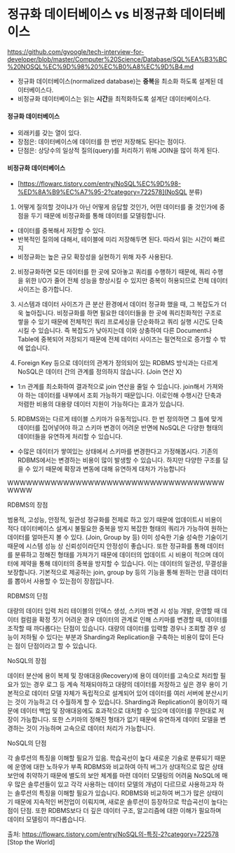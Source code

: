 # 정규화 데이터베이스 vs 비정규화 데이터베이스

https://github.com/gyoogle/tech-interview-for-developer/blob/master/Computer%20Science/Database/SQL%EA%B3%BC%20NOSQL%EC%9D%98%20%EC%B0%A8%EC%9D%B4.md

- 정규화 데이터베이스(normalized database)는 **중복**을 최소화 하도록 설계된 데이터베이스다.
- 비정규화 데이터베이스는 읽는 **시간**을 최적화하도록 설계단 데이터베이스다.

#### 정규화 데이터베이스

- 외래키를 갖는 열이 있다.
- 장점은: 데이터베이스에 데이터를 한 번만 저장해도 된다는 점이다.
- 단점은: 상당수의 일상적 질의(query)를 처리하기 위해 JOIN을 많이 하게 된다.

#### 비정규화 데이터베이스

- [https://flowarc.tistory.com/entry/NoSQL%EC%9D%98-%ED%8A%B9%EC%A7%95-2?category=722578](NoSQL 분류)

1. 어떻게 질의할 것이냐가 아닌 어떻게 응답할 것인가, 어떤 데이터를 줄 것인가에 중점을 두기 때문에 비정규화를 통해 데이터를 모델링합니다.

- 데이터를 중복해서 저장할 수 있다.
- 반복적인 질의에 대해서, 테이블에 미리 저장해두면 된다. 따라서 읽는 시간이 빠르지
- 비정규화는 높은 규모 확장성을 실현하기 위해 자주 사용된다.

2. 비정규화하면 모든 데이터를 한 곳에 모아놓고 쿼리를 수행하기 때문에, 쿼리 수행을 위한 I/O가 줄어 전체 성능을 향상시킬 수 있지만 중복이 허용되므로 전체 데이터 사이즈는 증가합니다.

3. 시스템과 데이터 사이즈가 큰 분산 환경에서 데이터 정규화 했을 때, 그 복잡도가 더욱 높아집니다. 비정규화를 하면 필요한 데이터들을 한 곳에 쿼리친화적인 구조로 쌓을 수 있기 때문에 전체적인 쿼리 프로세싱을 단순화하고 쿼리 실행 시간도 단축시킬 수 있습니다. 즉 복잡도가 낮아지는데 이와 상충하여 다른 Document나 Table에 중복되어 저장되기 때문에 전체 데이터 사이즈는 필연적으로 증가할 수 밖에 없습니다.

4. Foreign Key 등으로 데이터의 관계가 정의되어 있는 RDBMS 방식과는 다르게 NoSQL은 데이터 간의 관계를 정의하지 않습니다. (Join 연산 X)

- 1:n 관계를 최소화하여 결과적으로 join 연산을 줄일 수 있습니다. join해서 가져와야 하는 데이터를 내부에서 조회 가능하기 때문입니다. 이로인해 수행시간 단축과 저렴한 비용의 대용량 데이터 지원이 가능하다는 효과가 있습니다.

5. RDBMS와는 다르게 테이블 스키마가 유동적입니다. 한 번 정의하면 그 틀에 맞게 데이터를 집어넣어야 하고 스키마 변경이 어려운 반면에 NoSQL은 다양한 형태의 데이터들을 유연하게 처리할 수 있습니다.

- 수많은 데이터가 쌓여있는 상태에서 스키마를 변경한다고 가정해봅시다. 기존의 RDBMS에서는 변경하는 비용이 많이 발생할 수 있습니다. 하지만 다양한 구조를 담을 수 있기 때문에 확장과 변동에 대해 유연하게 대처가 가능합니다

WWWWWWWWWWWWWWWWWWWWWWWWWWWWWWWWWWWWWWW

RDBMS의 장점

범용적, 고성능, 안정적, 일관성
정규화를 전제로 하고 있기 때문에 업데이트시 비용이 적다
데이터베이스 설계시 불필요한 중복을 방지
복잡한 형태의 쿼리가 가능하여 원하는 데이터를 얼마든지 볼 수 있다. (Join, Group by 등)
이미 성숙한 기술
성숙한 기술이기 때문에 시스템 성능 상 신뢰성이라던지 안정성이 좋습니다. 또한 정규화를 통해 데이터를 분류하고 정해진 형태를 가져가기 때문에 데이터의 업데이트 시 비용이 적으며 데이터에 제약을 통해 데이터의 중복을 방지할 수 있습니다. 이는 데이터의 일관성, 무결성을 보장합니다. 기본적으로 제공하는 join, group by 등의 기능을 통해 원하는 만큼 데이터를 뽑아서 사용할 수 있는점이 장점입니다.

RDBMS의 단점

대량의 데이터 입력 처리
테이블의 인덱스 생성, 스키마 변경 시 성능
개발, 운영할 때 데이터 컬럼을 확정 짓기 어려운 경우
데이터의 관계로 인해 스키마를 변경할 때, 데이터를 조작할 때 까다롭다는 단점이 있습니다. 대량의 데이터를 입력할 경우나 조회할 경우 성능이 저하될 수 있다는 부분과 Sharding과 Replication을 구축하는 비용이 많이 든다는 점이 단점이라고 할 수 있습니다.

NoSQL의 장점

데이터 분산에 용이
복제 및 장애대응(Recovery)에 용이
데이터를 고속으로 처리할 필요가 있는 경우
로그 등 계속 적재되야하고 대량의 데이터를 저장하고 싶은 경우 용이
기본적으로 데이터 모델 자체가 독립적으로 설계되어 있어 데이터를 여러 서버에 분산시키는 것이 가능하고 더 수월하게 할 수 있습니다. Sharding과 Replication이 용이하기 때문에 데이터 백업 및 장애대응에도 효과적으로 대처할 수 있으며 데이터를 무한대로 저장이 가능합니다. 또한 스키마의 정해진 형태가 없기 때문에 유연하게 데이터 모델을 변경하는 것이 가능하며 고속으로 데이터 처리가 가능합니다.

NoSQL의 단점

각 솔루션의 특징을 이해할 필요가 있음. 학습곡선이 높다
새로운 기술로 분류되기 때문에 운영에 대한 노하우가 부족
RDBMS와 비교하여 아직 버그가 상대적으로 많은 상태
보안에 취약하기 때문에 별도의 보안 체계를 마련
데이터 모델링의 어려움
NoSQL에 매우 많은 솔루션들이 있고 각각 사용하는 데이터 모델의 개념이 다르므로 사용하고자 하는 솔루션의 특징을 이해할 필요가 있습니다. RDBMS와 비교하여 버그가 많은 상태이기 때문에 지속적인 버전업이 이뤄지며, 새로운 솔루션이 등장하므로 학습곡선이 높다는점이 단점. 또한 RDBMS보다 더 깊은 데이터 구조, 알고리즘에 대한 이해가 필요하며 데이터 모델링이 까다롭습니다.

출처: https://flowarc.tistory.com/entry/NoSQL의-특징-2?category=722578 [Stop the World]
